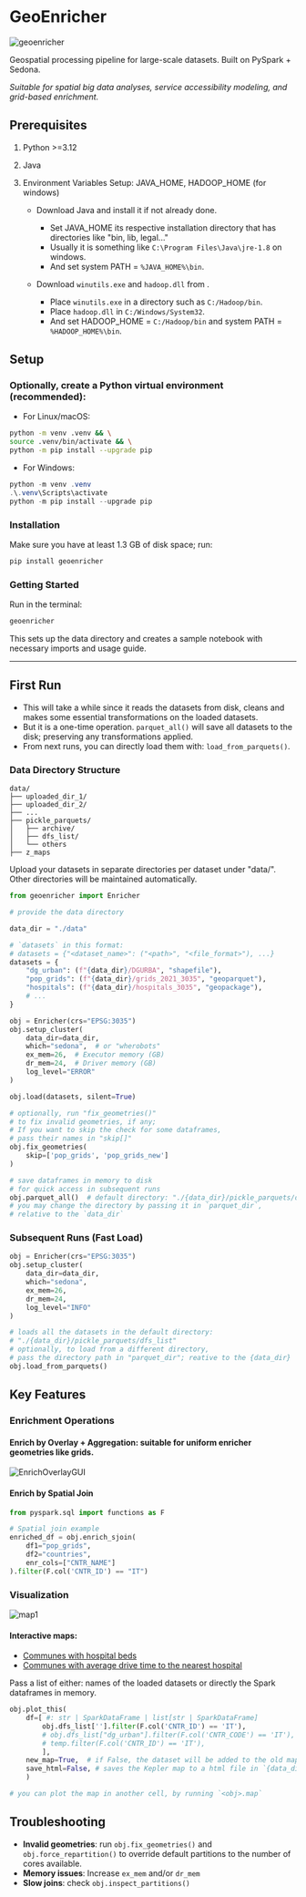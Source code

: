 # GeoEnricher 

![geoenricher](.media_assets/logo.png)

Geospatial processing pipeline for large-scale datasets. Built on PySpark + Sedona.

*Suitable for spatial big data analyses, service accessibility modeling, and grid-based enrichment.*

## Prerequisites

1. Python >=3.12
2. Java
3. Environment Variables Setup: JAVA_HOME, HADOOP_HOME (for windows)

    - Download Java and install it if not already done.
        - Set JAVA_HOME its respective installation directory that has directories like "bin, lib, legal..."
        - Usually it is something like `C:\Program Files\Java\jre-1.8` on windows.
        - And set system PATH = `%JAVA_HOME%\bin`.

    - Download `winutils.exe` and `hadoop.dll` from .
        - Place `winutils.exe` in a directory such as `C:/Hadoop/bin`.
        - Place `hadoop.dll` in `C:/Windows/System32`.
        - And set HADOOP_HOME = `C:/Hadoop/bin` and system PATH = `%HADOOP_HOME%\bin`.


## Setup

### Optionally, create a Python virtual environment (recommended):

- For Linux/macOS:
```bash
python -m venv .venv && \
source .venv/bin/activate && \
python -m pip install --upgrade pip
```
- For Windows:
```powershell
python -m venv .venv
.\.venv\Scripts\activate
python -m pip install --upgrade pip
```

### Installation
Make sure you have at least 1.3 GB of disk space; run:
```bash 
pip install geoenricher
```

### Getting Started
Run in the terminal:
```bash
geoenricher
```

This sets up the data directory and creates a sample notebook with necessary imports and usage guide.

---
## First Run

- This will take a while since it reads the datasets from disk, cleans and makes some essential transformations on the loaded datasets.
- But it is a one-time operation. `parquet_all()` will save all datasets to the disk; 
preserving any transformations applied.
- From next runs, you can directly load them with: `load_from_parquets()`.

### Data Directory Structure
```
data/
├── uploaded_dir_1/
├── uploaded_dir_2/
├── ...
├── pickle_parquets/
│   ├── archive/
│   ├── dfs_list/
│   └── others
├── z_maps
```

Upload your datasets in separate directories per dataset under "data/".
Other directories will be maintained automatically.

```python
from geoenricher import Enricher

# provide the data directory

data_dir = "./data"

# `datasets` in this format: 
# datasets = {"<dataset_name>": ("<path>", "<file_format>"), ...}
datasets = {
    "dg_urban": (f"{data_dir}/DGURBA", "shapefile"),
    "pop_grids": (f"{data_dir}/grids_2021_3035", "geoparquet"),
    "hospitals": (f"{data_dir}/hospitals_3035", "geopackage"),
    # ...
}

obj = Enricher(crs="EPSG:3035")
obj.setup_cluster(
    data_dir=data_dir,
    which="sedona",  # or "wherobots"
    ex_mem=26,  # Executor memory (GB)
    dr_mem=24,  # Driver memory (GB)
    log_level="ERROR"
)

obj.load(datasets, silent=True)

# optionally, run "fix_geometries()" 
# to fix invalid geometries, if any; 
# If you want to skip the check for some dataframes, 
# pass their names in "skip[]"
obj.fix_geometries(
    skip=['pop_grids', 'pop_grids_new']
)

# save dataframes in memory to disk 
# for quick access in subsequent runs
obj.parquet_all()  # default directory: "./{data_dir}/pickle_parquets/dfs_list"
# you may change the directory by passing it in `parquet_dir`,
# relative to the `data_dir`
```

### Subsequent Runs (Fast Load)
```python
obj = Enricher(crs="EPSG:3035")
obj.setup_cluster(
    data_dir=data_dir, 
    which="sedona", 
    ex_mem=26,
    dr_mem=24,
    log_level="INFO"
)

# loads all the datasets in the default directory:
# "./{data_dir}/pickle_parquets/dfs_list"
# optionally, to load from a different directory,
# pass the directory path in "parquet_dir"; reative to the {data_dir}
obj.load_from_parquets()
```

## Key Features

### Enrichment Operations

#### Enrich by Overlay + Aggregation: suitable for uniform enricher geometries like grids.

![EnrichOverlayGUI](.media_assets/EnrichoverlayGUI.png)

#### Enrich by Spatial Join

```python
from pyspark.sql import functions as F

# Spatial join example
enriched_df = obj.enrich_sjoin(
    df1="pop_grids",
    df2="countries",
    enr_cols=["CNTR_NAME"]
).filter(F.col('CNTR_ID') == "IT")
```

### Visualization

![map1](.media_assets/map1.png)

#### Interactive maps: 
- [Communes with hospital beds](.media_assets/maps/municipalities_beds_ratio_DGURBAN.html)
- [Communes with average drive time to the nearest hospital](.media_assets/maps/comuni_dist_hospitals_beds.html)

Pass a list of either: names of the loaded datasets or directly the Spark dataframes in memory.

```python
obj.plot_this(
    df=[ #: str | SparkDataFrame | list[str | SparkDataFrame]
        obj.dfs_list[''].filter(F.col('CNTR_ID') == 'IT'),
        # obj.dfs_list["dg_urban"].filter(F.col('CNTR_CODE') == 'IT'),
        # temp.filter(F.col('CNTR_ID') == 'IT'),
        ],  
    new_map=True,  # if False, the dataset will be added to the old map (if it exists, or else, makes a new one)
    save_html=False, # saves the Kepler map to a html file in `{data_dir}/z_maps`
    )

# you can plot the map in another cell, by running `<obj>.map`

```


## Troubleshooting

- **Invalid geometries**: run `obj.fix_geometries()` and `obj.force_repartition()` to override default partitions to the number of cores available.
- **Memory issues**: Increase `ex_mem` and/or `dr_mem`
- **Slow joins**: check `obj.inspect_partitions()`
